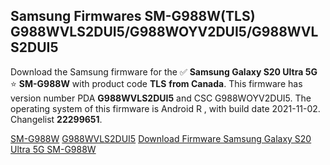 <h2>Samsung Firmwares SM-G988W(TLS) G988WVLS2DUI5/G988WOYV2DUI5/G988WVLS2DUI5</h2>
Download the Samsung firmware for the ✅ <strong>Samsung Galaxy S20 Ultra 5G </strong> ⭐ <strong>SM-G988W</strong> with product code <strong>TLS</strong> <strong> from Canada</strong>. This firmware has version number PDA <strong>G988WVLS2DUI5</strong> and CSC G988WOYV2DUI5. The operating system of this firmware is Android R , with build date 2021-11-02. Changelist <strong>22299651</strong>.


[SM-G988W](https://samfirm.shop/samsung/model/SM-G988W)
[G988WVLS2DUI5](https://samfirm.shop/samsung/pda/G988WVLS2DUI5)
[Download Firmware Samsung Galaxy S20 Ultra 5G SM-G988W](https://samfirm.shop/samsung/firmware/470694)
